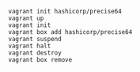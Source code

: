     
    vagrant init hashicorp/precise64
    vagrant up
    vagrant init
    vagrant box add hashicorp/precise64
    vagrant suspend
    vagrant halt
    vagrant destroy
    vagrant box remove
